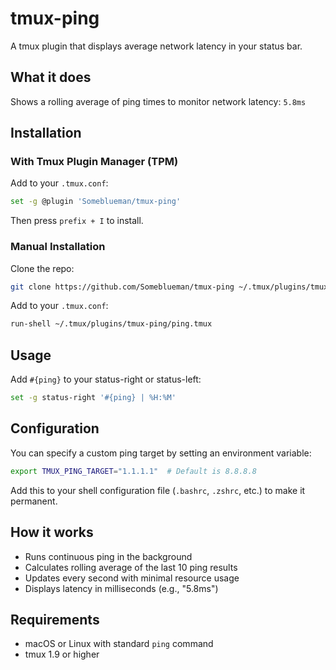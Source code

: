 # tmux-ping

A tmux plugin that displays average network latency in your status bar.

## What it does

Shows a rolling average of ping times to monitor network latency: `5.8ms`

## Installation

### With Tmux Plugin Manager (TPM)

Add to your `.tmux.conf`:
```bash
set -g @plugin 'Someblueman/tmux-ping'
```

Then press `prefix + I` to install.

### Manual Installation

Clone the repo:
```bash
git clone https://github.com/Someblueman/tmux-ping ~/.tmux/plugins/tmux-ping
```

Add to your `.tmux.conf`:
```bash
run-shell ~/.tmux/plugins/tmux-ping/ping.tmux
```

## Usage

Add `#{ping}` to your status-right or status-left:
```bash
set -g status-right '#{ping} | %H:%M'
```

## Configuration

You can specify a custom ping target by setting an environment variable:
```bash
export TMUX_PING_TARGET="1.1.1.1"  # Default is 8.8.8.8
```

Add this to your shell configuration file (`.bashrc`, `.zshrc`, etc.) to make it permanent.

## How it works

- Runs continuous ping in the background
- Calculates rolling average of the last 10 ping results
- Updates every second with minimal resource usage
- Displays latency in milliseconds (e.g., "5.8ms")

## Requirements

- macOS or Linux with standard `ping` command
- tmux 1.9 or higher
